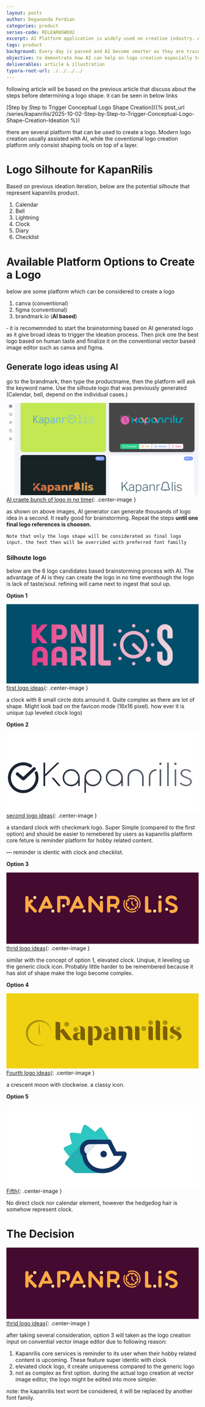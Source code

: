 ```yaml
---
layout: posts
author: Degananda Ferdian
categories: product
series-code: RELEARNSWE02
excerpt: AI Platform application is widely used on creative industry. AI can generate thousands of logo in matter of seconds. Some platform such as brandmark or even chatgpt offer these services for free. Digital artist should take advantage of this state and utilize AI to generate the logo references and finally choose some of the logo candidates for the final logo crafting at conventional vector image editor to polish and give the soul to the logo.
tags: product
background: Every day is passed and AI become smarter as they are trained everyday from their interaction with the user. Every line of job should utilize AI to speed up the work. Logo creation line job has a great potential to be assisted by AI. it speed up the ideation process, make the overall logo creation process shorter compared without an AI.
objective: to demontrate how AI can help on logo creation especially to crack the first ideation problem which is to find logo references from specific keyword (on this case is product personality)
deliverables: article & illustration
typora-root-url: ./../../../
---
```


following article will be based on the previous article that discuss about the steps before determining a logo shape. it can be seen in below links

[Step by Step to Trigger Conceptual Logo Shape Creation]({% post_url /series/kapanrilis/2025-10-02-Step-by-Step-to-Trigger-Conceptual-Logo-Shape-Creation-Ideation %})

there are several platform that can be used to create a logo. Modern logo creation usually assisted with AI, while the coventional logo creation platform only consist shaping tools on top of a layer.

# Logo Silhoute for KapanRilis

Based on previous ideation iteration, below are the potential silhoute that represent kapanrilis product.

1. Calendar
1. Bell
1. Lightning
1. Clock
1. Diary
1. Checklist

# Available Platform Options to Create a Logo

below are some platform which can be considered to create a logo

1. canva (conventional)
2. figma (conventional)
3. brandmark.io (**AI based**)

&dash; it is recomemnded to start the brainstorming based on AI generated logo as it give broad ideas to trigger the ideation process. Then pick one the best logo based on human taste and finalize it on the conventional vector based image editor such as canva and figma.

## Generate logo ideas using AI

go to the brandmark, then type the productname, then the platform will ask the keyword name. Use the silhoute logo that was previously generated (Calendar, bell, depend on the individual cases.)

![postimage80](/assets/images/2025-10/logoshape1.jpg)
[AI craete bunch of logo in no time](/assets/images/2025-10/logoshape1.jpg){: .center-image }

as shown on above images, AI generator can generate thousands of logo idea in a second. It really good for brainstorming. Repeat the steps **until one final logo references is choosen.**

    Note that only the logo shape will be considerated as final logo input. the text then will be overrided with preferred font familly

### Silhoute logo

below are the 6 logo candidates based brainstorming process with AI. The advantage of AI is they can create the logo in no time eventhough the logo is lack of taste/soul. refining will came next to ingest that soul up.

**Option 1**

![postimage80](/assets/images/2025-10/logoshape2.jpg)
[first logo ideas](/assets/images/2025-10/logoshape2.jpg){: .center-image }

a clock with 8 small circle dots arround it. Quite complex as there are lot of shape. Might look bad on the favicon mode (16x16 pixel). how ever it is unique (up leveled clock logo)

**Option 2**

![postimage80](/assets/images/2025-10/logoshape3.jpg)
[second logo ideas](/assets/images/2025-10/logoshape3.jpg){: .center-image }

a standard clock with checkmark logo. Super Simple (compared to the first option) and should be easier to remebered by users as kapanrilis platform core feture is reminder platform for hobby related content.

&mdash; reminder is identic with clock and checklist.

**Option 3**

![postimage80](/assets/images/2025-10/logoshape4.jpg)
[thrid logo ideas](/assets/images/2025-10/logoshape4.jpg){: .center-image }

similar with the concept of option 1, elevated clock. Unqiue, it leveling up the generic clock icon. Probably little harder to be remembered because it has alot of shape make the logo become complex.

**Option 4**

![postimage80](/assets/images/2025-10/logoshape5.jpg)
[Fourth logo ideas](/assets/images/2025-10/logoshape5.jpg){: .center-image }

a crescent moon with clockwise. a classy icon.

**Option 5**

![postimage80](/assets/images/2025-10/logoshape6.jpg)
[Fifth](/assets/images/2025-10/logoshape6.jpg){: .center-image }

No direct clock nor calendar element, however the hedgedog hair is somehow represent clock. 

# The Decision

![postimage80](/assets/images/2025-10/logoshape4.jpg)
[thrid logo ideas](/assets/images/2025-10/logoshape4.jpg){: .center-image }

after taking several consideration,  option 3 will taken as the logo creation input on convential vector image editor due to following reason:
1. Kapanrilis core services is reminder to its user when their hobby related content is upcoming. These feature super identic with clock
2. elevated clock logo, it create uniqueness compared to the generic logo
3. not as complex as first option. during the actual logo creation at vector image editor, the logo might be edited into more simpler.

note: the kapanrilis text wont be considered, it will be replaced by another font family.